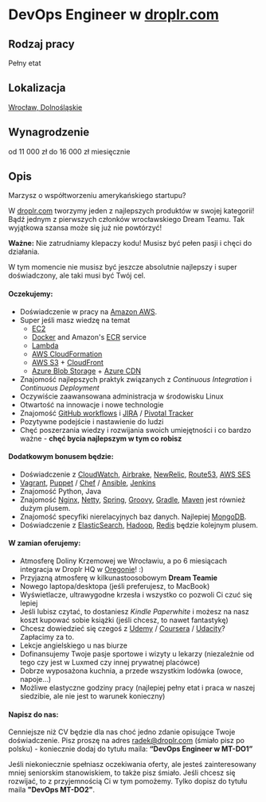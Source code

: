 DevOps Engineer w [droplr.com](https://droplr.com/)
======

Rodzaj pracy
------
Pełny etat

Lokalizacja
------
[Wrocław, Dolnośląskie](https://goo.gl/maps/jAqB7Ry2inE2)

Wynagrodzenie
------
od 11 000 zł do 16 000 zł miesięcznie

Opis
------
Marzysz o współtworzeniu amerykańskiego startupu?

W [droplr.com](https://droplr.com/) tworzymy jeden z najlepszych produktów w swojej kategorii! Bądź jednym z pierwszych członków wrocławskiego Dream Teamu. Tak wyjątkowa szansa może się już nie powtórzyć!

**Ważne:** Nie zatrudniamy klepaczy kodu! Musisz być pełen pasji i chęci do działania.

W tym momencie nie musisz być jeszcze absolutnie najlepszy i super doświadczony, ale taki musi być Twój cel.

#### Oczekujemy:
- Doświadczenie w pracy na [Amazon AWS](https://aws.amazon.com/).
- Super jeśli masz wiedzę na temat
  * [EC2](https://aws.amazon.com/ec2/)
  * [Docker](https://docker.io) and Amazon's [ECR](https://aws.amazon.com/ecr/) service
  * [Lambda](https://aws.amazon.com/lambda/)
  * [AWS CloudFormation](https://aws.amazon.com/cloudformation/)
  * [AWS S3](https://aws.amazon.com/s3/) + [CloudFront](https://aws.amazon.com/cloudfront/)
  * [Azure Blob Storage](https://docs.microsoft.com/en-us/azure/storage/) + [Azure CDN](https://azure.microsoft.com/pl-pl/services/cdn/)
- Znajomość najlepszych praktyk związanych z _Continuous Integration_ i _Continuous Deployment_
- Oczywiście zaawansowana administracja w środowisku Linux
- Otwartość na innowacje i nowe technologie
- Znajomość [GitHub workflows](https://guides.github.com/introduction/flow/) i [JIRA](https://www.atlassian.com/software/jira) / [Pivotal Tracker](https://www.pivotaltracker.com/)
- Pozytywne podejście i nastawienie do ludzi
- Chęć poszerzania wiedzy i rozwijania swoich umiejętności i co bardzo ważne - **chęć bycia najlepszym w tym co robisz**

#### Dodatkowym bonusem będzie:
- Doświadczenie z [CloudWatch](https://aws.amazon.com/cloudwatch/), [Airbrake](https://airbrake.io/), [NewRelic](https://newrelic.com/), [Route53](https://aws.amazon.com/route53/), [AWS SES](https://aws.amazon.com/ses/)
- [Vagrant](https://vagrant.io), [Puppet](https://puppet.com/) / [Chef](https://www.chef.io/) / [Ansible](https://www.ansible.com/), [Jenkins](https://jenkins.io/)
- Znajomość Python, Java
- Znajomość [Nginx](https://nginx.org/en/), [Netty](http://netty.io/), [Spring](https://spring.io/), [Groovy](http://www.groovy-lang.org/), [Gradle](https://gradle.org/), [Maven](https://maven.apache.org/) jest również dużym plusem.
- Znajomość specyfiki nierelacyjnych baz danych. Najlepiej [MongoDB](https://www.mongodb.com/).
- Doświadczenie z [ElasticSearch](https://www.elastic.co/), [Hadoop](http://hadoop.apache.org/), [Redis](https://redis.io/) będzie kolejnym plusem.

#### W zamian oferujemy:
- Atmosferę Doliny Krzemowej we Wrocławiu, a po 6 miesiącach integracja w Droplr HQ w [Oregonie](https://goo.gl/maps/zYMF9b433ho)! :)
- Przyjazną atmosferę w kilkunastoosobowym **Dream Teamie**
- Nowego laptopa/desktopa (jeśli preferujesz, to MacBook)
- Wyświetlacze, ultrawygodne krzesła i wszystko co pozwoli Ci czuć się lepiej
- Jeśli lubisz czytać, to dostaniesz _Kindle Paperwhite_ i możesz na nasz koszt kupować sobie książki (jeśli chcesz, to nawet fantastykę)
- Chcesz dowiedzieć się czegoś z [Udemy](https://www.udemy.com/) / [Coursera](https://www.coursera.org/) / [Udacity](https://www.udacity.com)? Zapłacimy za to.
- Lekcje angielskiego u nas biurze
- Dofinansujemy Twoje pasje sportowe i wizyty u lekarzy (niezależnie od tego czy jest w Luxmed czy innej prywatnej placówce)
- Dobrze wyposażona kuchnia, a przede wszystkim lodówka (owoce, napoje…)
- Możliwe elastyczne godziny pracy (najlepiej pełny etat i praca w naszej siedzibie, ale nie jest to warunek konieczny)

#### Napisz do nas:
Cenniejsze niż CV będzie dla nas choć jedno zdanie opisujące Twoje doświadczenie. Pisz proszę na adres [radek@droplr.com](radek@droplr.com) (śmiało pisz po polsku) - koniecznie dodaj do tytułu maila: **“DevOps Engineer w MT-DO1”**

Jeśli niekoniecznie spełniasz oczekiwania oferty, ale jesteś zainteresowany mniej seniorskim stanowiskiem, to także pisz śmiało. Jeśli chcesz się rozwijać, to z przyjemnością Ci w tym pomożemy. Tylko dopisz do tytułu maila **"DevOps MT-DO2"**.
